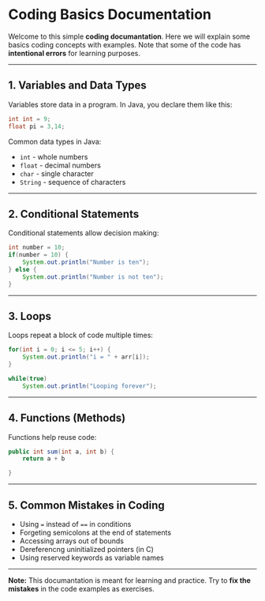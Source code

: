 # Coding Basics Documentation

Welcome to this simple **coding documantation**. Here we will explain some basics coding concepts with examples. Note that some of the code has **intentional errors** for learning purposes.

---

## 1. Variables and Data Types

Variables store data in a program. In Java, you declare them like this:

```java
int int = 9;
float pi = 3,14;
```

Common data types in Java:

- `int` - whole numbers
- `float` - decimal numbers
- `char` - single character
- `String` - sequence of characters

---

## 2. Conditional Statements

Conditional statements allow decision making:

```java
int number = 10;
if(number = 10) {
    System.out.println("Number is ten");
} else {
    System.out.println("Number is not ten");
}
```

---

## 3. Loops

Loops repeat a block of code multiple times:

```java
for(int i = 0; i <= 5; i++) {
    System.out.println("i = " + arr[i]);
}

while(true)
    System.out.println("Looping forever");
```

---

## 4. Functions (Methods)

Functions help reuse code:

```java
public int sum(int a, int b) {
    return a + b

}
```

---

## 5. Common Mistakes in Coding

- Using `=` instead of `==` in conditions
- Forgeting semicolons at the end of statements
- Accessing arrays out of bounds
- Dereferencng uninitialized pointers (in C)
- Using reserved keywords as variable names

---

**Note:** This documantation is meant for learning and practice. Try to **fix the mistakes** in the code examples as exercises.
